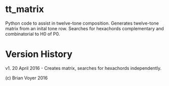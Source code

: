 # tt_matrix
Python code to assist in twelve-tone composition.
Generates twelve-tone matrix from an inital tone row. Searches for hexachords complementary and combinatorial to H0 of P0.

# Version History
v1. 20 April 2016 - Creates matrix, searches for hexachords independently. 

(c) Brian Voyer 2016
